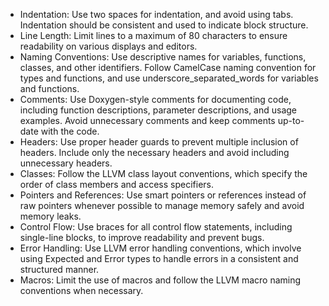 * Indentation: Use two spaces for indentation, and avoid using tabs. Indentation should be consistent and used to indicate block structure.
* Line Length: Limit lines to a maximum of 80 characters to ensure readability on various displays and editors.
* Naming Conventions: Use descriptive names for variables, functions, classes, and other identifiers. Follow CamelCase naming convention for types and functions, and use underscore_separated_words for variables and functions.
* Comments: Use Doxygen-style comments for documenting code, including function descriptions, parameter descriptions, and usage examples. Avoid unnecessary comments and keep comments up-to-date with the code.
* Headers: Use proper header guards to prevent multiple inclusion of headers. Include only the necessary headers and avoid including unnecessary headers.
* Classes: Follow the LLVM class layout conventions, which specify the order of class members and access specifiers.
* Pointers and References: Use smart pointers or references instead of raw pointers whenever possible to manage memory safely and avoid memory leaks.
* Control Flow: Use braces for all control flow statements, including single-line blocks, to improve readability and prevent bugs.
* Error Handling: Use LLVM error handling conventions, which involve using Expected and Error types to handle errors in a consistent and structured manner.
* Macros: Limit the use of macros and follow the LLVM macro naming conventions when necessary.